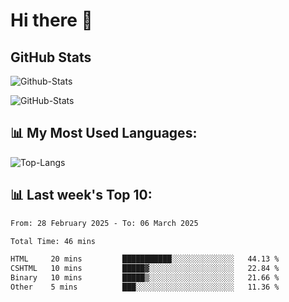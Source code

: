 # Hi there 👋

## GitHub Stats
![Github-Stats](https://github-readme-stats-sigma-five.vercel.app/api?username=ltorson&show_icons=true&theme=radical&count_private=true&show=reviews,discussions_started,discussions_answered,prs_merged,prs_merged_percentage)

![GitHub-Stats](https://github-readme-stats.vercel.app/api/wakatime?username=LeeTorson&theme=synthwave&size_weight=0.5&count_weight=0.5&title_color=36F9F6&langs_count=10&count_private=true)

## 📊 My Most Used Languages:
![Top-Langs](https://github-readme-stats-sigma-five.vercel.app/api/top-langs/?username=LTorson&layout=compact&langs_count=10)


## 📊 Last week's Top 10:
<!--START_SECTION:waka-->

```txt
From: 28 February 2025 - To: 06 March 2025

Total Time: 46 mins

HTML     20 mins         ███████████░░░░░░░░░░░░░░   44.13 %
CSHTML   10 mins         █████▓░░░░░░░░░░░░░░░░░░░   22.84 %
Binary   10 mins         █████▒░░░░░░░░░░░░░░░░░░░   21.66 %
Other    5 mins          ███░░░░░░░░░░░░░░░░░░░░░░   11.36 %
```

<!--END_SECTION:waka-->
